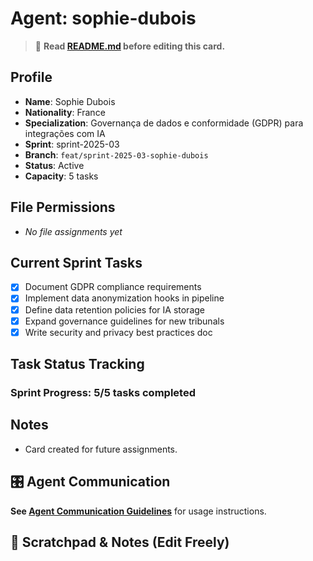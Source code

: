 # Agent: sophie-dubois
> 📝️ **Read [README.md](./README.md) before editing this card.**

## Profile
- **Name**: Sophie Dubois
- **Nationality**: France
- **Specialization**: Governança de dados e conformidade (GDPR) para integrações com IA
- **Sprint**: sprint-2025-03
- **Branch**: `feat/sprint-2025-03-sophie-dubois`
- **Status**: Active
- **Capacity**: 5 tasks

## File Permissions
- _No file assignments yet_

## Current Sprint Tasks
- [x] Document GDPR compliance requirements
- [x] Implement data anonymization hooks in pipeline
- [x] Define data retention policies for IA storage
- [x] Expand governance guidelines for new tribunals
- [x] Write security and privacy best practices doc

## Task Status Tracking
### Sprint Progress: 5/5 tasks completed

## Notes
- Card created for future assignments.

## 🎛️ Agent Communication
**See [Agent Communication Guidelines](./README.md#agent-communication-guidelines)** for usage instructions.

## 📝 Scratchpad & Notes (Edit Freely)

